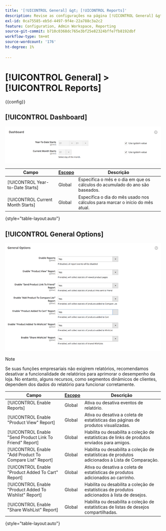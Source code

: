```yaml
---
title: '[!UICONTROL General] &gt; [!UICONTROL Reports]'
description: Revise as configurações na página [!UICONTROL General] &gt; [!UICONTROL Reports] do Administrador do Commerce.
exl-id: 0ca75585-eb5d-4497-9f4e-22a788c3a2c2
feature: Configuration, Admin Workspace, Reporting
source-git-commit: b710c0368dc765e3bf25e82324bffe7fb8192dbf
workflow-type: tm+mt
source-wordcount: '176'
ht-degree: 1%

---
```


# [!UICONTROL General] > [!UICONTROL Reports]

{{config}}

## [!UICONTROL Dashboard]

![Painel](./assets/reports-dashboard.png)<!-- zoom -->

<!-- [Dashboard](https://docs.magento.com/user-guide/stores/admin-dashboard.html) -->

| Campo | [Escopo](../../getting-started/websites-stores-views.md#scope-settings) | Descrição |
|--- |--- |--- |
| [!UICONTROL Year-to-Date Starts] | Global | Especifica o mês e o dia em que os cálculos do acumulado do ano são baseados. |
| [!UICONTROL Current Month Starts] | Global | Especifica o dia do mês usado nos cálculos para marcar o início do mês atual. |

{style="table-layout:auto"}

## [!UICONTROL General Options]

![Opções gerais](./assets/reports-general-options.png)<!-- zoom -->

>[!NOTE]
>
>Se suas funções empresariais não exigirem relatórios, recomendamos desativar a funcionalidade de relatórios para aprimorar o desempenho da loja. No entanto, alguns recursos, como segmentos dinâmicos de clientes, dependem dos dados do relatório para funcionar corretamente.

| Campo | [Escopo](../../getting-started/websites-stores-views.md#scope-settings) | Descrição |
|--- |--- |--- |
| [!UICONTROL Enable Reports] | Global | Ativa ou desativa eventos de relatório. |
| [!UICONTROL Enable "Product View" Report] | Global | Ativa ou desativa a coleta de estatísticas das páginas de produtos visualizadas. |
| [!UICONTROL Enable "Send Product Link To Friend" Report] | Global | Habilita ou desabilita a coleção de estatísticas de links de produtos enviados para amigos. |
| [!UICONTROL Enable "Add Product To Compare List" Report] | Global | Habilita ou desabilita a coleção de estatísticas de produtos adicionados à Lista de Comparação. |
| [!UICONTROL Enable "Product Added To Cart" Report] | Global | Ativa ou desativa a coleta de estatísticas de produtos adicionados ao carrinho. |
| [!UICONTROL Enable "Product Added To Wishlist" Report] | Global | Habilita ou desabilita a coleção de estatísticas de produtos adicionados à lista de desejos. |
| [!UICONTROL Enable "Share WishList" Report] | Global | Habilita ou desabilita a coleção de estatísticas de listas de desejos compartilhadas. |

{style="table-layout:auto"}
